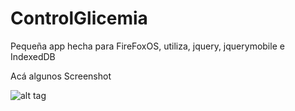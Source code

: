 # ControlGlicemia
Pequeña app hecha para FireFoxOS, utiliza, jquery, jquerymobile e IndexedDB

Acá algunos Screenshot

![alt tag](https://www.dropbox.com/s/blqb60zuo27kn8j/Captura%20de%20pantalla%202016-05-01%2017.01.15.png?dl=0)
